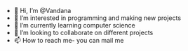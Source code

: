 - 👋 Hi, I’m @Vandana
- 👀 I’m interested in programming and making new projects
- 🌱 I’m currently learning computer science
- 💞️ I’m looking to collaborate on different projects
- 📫 How to reach me- you can mail me

<!---
Vandana-12/Vandana-12 is a ✨ special ✨ repository because its `README.md` (this file) appears on your GitHub profile.
You can click the Preview link to take a look at your changes.
--->
